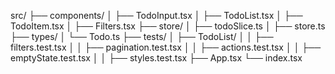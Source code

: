 src/
├── components/
│ ├── TodoInput.tsx
│ ├── TodoList.tsx
│ ├── TodoItem.tsx
│ ├── Filters.tsx
├── store/
│ ├── todoSlice.ts
│ ├── store.ts
├── types/
│ └── Todo.ts
├── tests/
│ ├── TodoList/
│ │ ├── filters.test.tsx
│ │ ├── pagination.test.tsx
│ │ ├── actions.test.tsx
│ │ ├── emptyState.test.tsx
│ │ ├── styles.test.tsx
├── App.tsx
└── index.tsx
